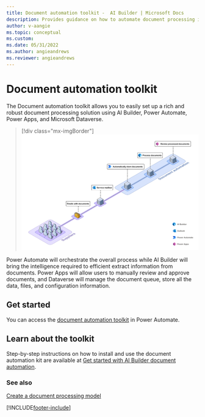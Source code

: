 ```yaml
---
title: Document automation toolkit -  AI Builder | Microsoft Docs
description: Provides guidance on how to automate document processing in AI Builder.
author: v-aangie
ms.topic: conceptual
ms.custom: 
ms.date: 05/31/2022
ms.author: angieandrews
ms.reviewer: angieandrews
---
```


# Document automation toolkit

The Document automation toolkit allows you to easily set up a rich and robust document processing solution using AI Builder, Power Automate, Power Apps, and Microsoft Dataverse.

> [!div class="mx-imgBorder"]
> ![process diagram.](media/doc-automation.png "Diagram showing the stages of document automation")

Power Automate will orchestrate the overall process while AI Builder will bring the intelligence required to efficient extract information from documents. Power Apps will allow users to manually review and approve documents, and Dataverse will manage the document queue, store all the data, files, and configuration information.

## Get started

You can access the [document automation toolkit](https://flow.microsoft.com/manage/aibuilder/documentautomation) in Power Automate.

## Learn about the toolkit

Step-by-step instructions on how to install and use the document automation kit are available at [Get started with AI Builder document automation](/learn/modules/get-started-ai-builder-document-automation/).

### See also

[Create a document processing model](create-form-processing-model.md)

[!INCLUDE[footer-include](includes/footer-banner.md)]

